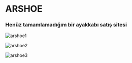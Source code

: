 # ARSHOE

### Henüz tamamlamadığım bir ayakkabı satış sitesi

![arshoe1](https://user-images.githubusercontent.com/76958549/123712247-9ad21100-d87a-11eb-8fd0-f9c3b0d3cf3f.png)

![arshoe2](https://user-images.githubusercontent.com/76958549/123712350-d53bae00-d87a-11eb-9159-a64589f4231b.png)

![arshoe3](https://user-images.githubusercontent.com/76958549/123712368-df5dac80-d87a-11eb-8c4c-a1927c92b419.png)
